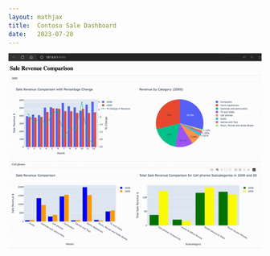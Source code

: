 ```yaml
---
layout: mathjax
title:  Contoso Sale Dashboard
date:   2023-07-20
---
```


![Alt text](/images/dash_board_demo.gif)